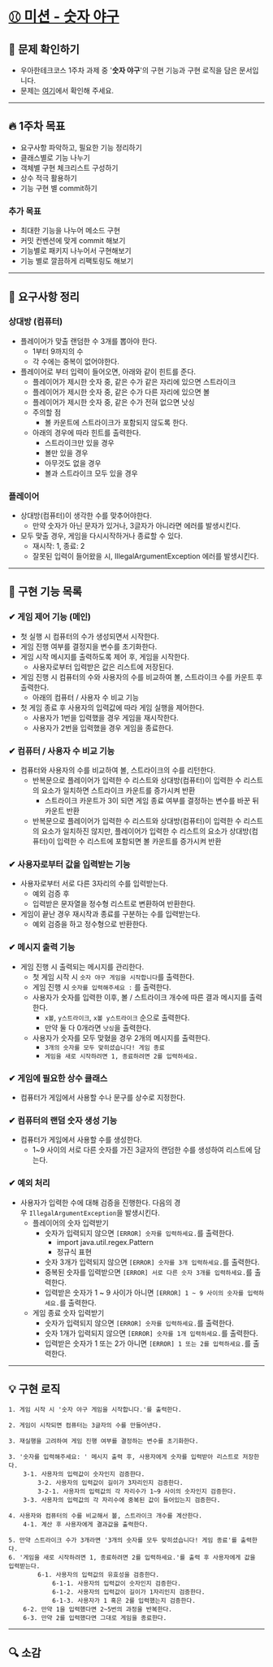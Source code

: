 # [⚾︎ 미션 - 숫자 야구](https://github.com/coenfflOo/java-baseball-6/blob/main/docs/README.md)

## 👀 문제 확인하기

- 우아한테크코스 1주차 과제 중 '**숫자 야구**'의 구현 기능과 구현 로직을 담은 문서입니다.
- 문제는 [여기](https://github.com/woowacourse-precourse/java-baseball-6)에서 확인해 주세요.

---

## 🔥 1주차 목표

- 요구사항 파악하고, 필요한 기능 정리하기
- 클래스별로 기능 나누기
- 객체별 구현 체크리스트 구성하기
- 상수 적극 활용하기
- 기능 구현 별 commit하기

### 추가 목표

- 최대한 기능을 나누어 메소드 구현
- 커밋 컨벤션에 맞게 commit 해보기
- 기능별로 패키지 나누어서 구현해보기
- 기능 별로 깔끔하게 리팩토링도 해보기

---

## 📝 요구사항 정리

### **상대방 (컴퓨터)**

- 플레이어가 맞출 랜덤한 수 3개를 뽑아야 한다.
    - 1부터 9까지의 수
    - 각 수에는 중복이 없어야한다.
- 플레이어로 부터 입력이 들어오면, 아래와 같이 힌트를 준다.
    - 플레이어가 제시한 숫자 중, 같은 수가 같은 자리에 있으면 스트라이크
    - 플레이어가 제시한 숫자 중, 같은 수가 다른 자리에 있으면 볼
    - 플레이어가 제시한 숫자 중, 같은 수가 전혀 없으면 낫싱
    - 주의할 점
        - 볼 카운트에 스트라이크가 포함되지 않도록 한다.
    - 아래의 경우에 따라 힌트를 출력한다.
        - 스트라이크만 있을 경우
        - 볼만 있을 경우
        - 아무것도 없을 경우
        - 볼과 스트라이크 모두 있을 경우

### **플레이어**

- 상대방(컴퓨터)이 생각한 수를 맞추어야한다.
    - 만약 숫자가 아닌 문자가 있거나, 3글자가 아니라면 에러를 발생시킨다.
- 모두 맞출 경우, 게임을 다시시작하거나 종료할 수 있다.
    - 재시작: 1, 종료: 2
    - 잘못된 입력이 들어왔을 시, IllegalArgumentException 에러를 발생시킨다.

---

## 🌟 구현 기능 목록

### ✔ 게임 제어 기능 (메인)

- 첫 실행 시 컴퓨터의 수가 생성되면서 시작한다.
- 게임 진행 여부를 결정지을 변수를 초기화한다.
- 게임 시작 메시지를 출력하도록 제어 후, 게임을 시작한다.
    - 사용자로부터 입력받은 값은 리스트에 저장된다.
- 게임 진행 시 컴퓨터의 수와 사용자의 수를 비교하여 볼, 스트라이크 수를 카운트 후 출력한다.
    - 아래의 컴퓨터 / 사용자 수 비교 기능
- 첫 게임 종료 후 사용자의 입력값에 따라 게임 실행을 제어한다.
    - 사용자가 1번을 입력했을 경우 게임을 재시작한다.
    - 사용자가 2번을 입력했을 경우 게임을 종료한다.

### ✔ 컴퓨터 / 사용자 수 비교 기능

- 컴퓨터와 사용자의 수를 비교하여 볼, 스트라이크의 수를 리턴한다.
    - 반복문으로 플레이어가 입력한 수 리스트와 상대방(컴퓨터)이 입력한 수 리스트의 요소가 일치하면 스트라이크 카운트를 증가시켜 반환
        - 스트라이크 카운트가 3이 되면 게임 종료 여부를 결정하는 변수를 바꾼 뒤 카운트 반환
    - 반복문으로 플레이어가 입력한 수 리스트와 상대방(컴퓨터)이 입력한 수 리스트의 요소가 일치하진 않지만, 플레이어가 입력한 수 리스트의 요소가 상대방(컴퓨터)이 입력한 수 리스트에 포함되면 볼 카운트를 증가시켜 반환

### ✔ 사용자로부터 값을 입력받는 기능

- 사용자로부터 서로 다른 3자리의 수를 입력받는다.
    - 예외 검증 후
    - 입력받은 문자열을 정수형 리스트로 변환하여 반환한다.
- 게임이 끝난 경우 재시작과 종료를 구분하는 수를 입력받는다.
    - 예외 검증을 하고 정수형으로 반환한다.

### ✔ 메시지 출력 기능

- 게임 진행 시 출력되는 메시지를 관리한다.
    - 첫 게임 시작 시 `숫자 야구 게임을 시작합니다`를 출력한다.
    - 게임 진행 시 `숫자를 입력해주세요 :` 를 출력한다.
    - 사용자가 숫자를 입력한 이후, 볼 / 스트라이크 개수에 따른 결과 메시지를 출력한다.
        - `x볼`, `y스트라이크`, `x볼 y스트라이크` 순으로 출력한다.
        - 만약 둘 다 0개라면 `낫싱`을 출력한다.
    - 사용자가 숫자를 모두 맞혔을 경우 2개의 메시지를 출력한다.
        - `3개의 숫자를 모두 맞히셨습니다! 게임 종료`
        - `게임을 새로 시작하려면 1, 종료하려면 2를 입력하세요.`

### ✔ 게임에 필요한 상수 클래스

- 컴퓨터가 게임에서 사용할 수나 문구를 상수로 지정한다.

### ✔ 컴퓨터의 랜덤 숫자 생성 기능

- 컴퓨터가 게임에서 사용할 수를 생성한다.
    - 1~9 사이의 서로 다른 숫자를 가진 3글자의 랜덤한 수를 생성하여 리스트에 담는다.

### ✔ 예외 처리

- 사용자가 입력한 수에 대해 검증을 진행한다. 다음의 경우 `IllegalArgumentException`을 발생시킨다.
    - 플레이어의 숫자 입력받기
        - 숫자가 입력되지 않으면 `[ERROR] 숫자를 입력하세요.`를 출력한다.
            - import java.util.regex.Pattern
            - 정규식 표현
        - 숫자 3개가 입력되지 않으면 `[ERROR] 숫자를 3개 입력하세요.`를 출력한다.
        - 중복된 숫자를 입력받으면 `[ERROR] 서로 다른 숫자 3개를 입력하세요.`를 출력한다.
        - 입력받은 숫자가 1 ~ 9 사이가 아니면 `[ERROR] 1 ~ 9 사이의 숫자를 입력하세요.`를 출력한다.
    - 게임 종료 숫자 입력받기
        - 숫자가 입력되지 않으면 `[ERROR] 숫자를 입력하세요.`를 출력한다.
        - 숫자 1개가 입력되지 않으면 `[ERROR] 숫자를 1개 입력하세요.`를 출력한다.
        - 입력받은 숫자가 1 또는 2가 아니면 `[ERROR] 1 또는 2를 입력하세요.`를 출력한다.

---

## 💡 구현 로직

```
1. 게임 시작 시 '숫자 야구 게임을 시작합니다.'를 출력한다.

2. 게임이 시작되면 컴퓨터는 3글자의 수를 만들어낸다.

3. 재실행을 고려하여 게임 진행 여부를 결정하는 변수를 초기화한다.

3. '숫자를 입력해주세요: ' 메시지 출력 후, 사용자에게 숫자를 입력받아 리스트로 저장한다.
    3-1. 사용자의 입력값이 숫자인지 검증한다.
		3-2. 사용자의 입력값이 길이가 3자리인지 검증한다.
	    3-2-1. 사용자의 입력값의 각 자리수가 1~9 사이의 숫자인지 검증한다.
    3-3. 사용자의 입력값의 각 자리수에 중복된 값이 들어있는지 검증한다.

4. 사용자와 컴퓨터의 수를 비교해서 볼, 스트라이크 개수를 계산한다.
    4-1. 계산 후 사용자에게 결과값을 출력한다.

5. 만약 스트라이크 수가 3개라면 '3개의 숫자를 모두 맞히셨습니다! 게임 종료'를 출력한다.
6. '게임을 새로 시작하려면 1, 종료하려면 2를 입력하세요.'를 출력 후 사용자에게 값을 입력받는다.
		6-1. 사용자의 입력값의 유효성을 검증한다.
			6-1-1. 사용자의 입력값이 숫자인지 검증한다.
			6-1-2. 사용자의 입력값이 길이가 1자리인지 검증한다.
			6-1-3. 사용자가 1 혹은 2를 입력했는지 검증한다.
    6-2. 만약 1을 입력했다면 2~5번의 과정을 반복한다.
    6-3. 만약 2를 입력했다면 그대로 게임을 종료한다.

```

---

## 🔍 소감
